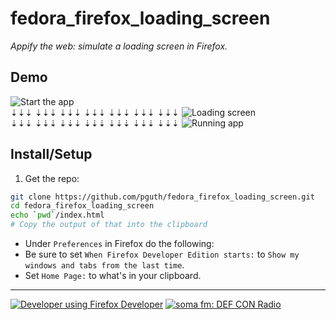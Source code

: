 # fedora_firefox_loading_screen

*Appify the web: simulate a loading screen in Firefox.*

## Demo

![Start the app](http://imageshack.com/a/img537/2544/Pl8SrP.png)  
⇣⇣⇣ ⇣⇣⇣ ⇣⇣⇣ ⇣⇣⇣ ⇣⇣⇣ ⇣⇣⇣ ⇣⇣⇣
![Loading screen](http://imageshack.com/a/img908/8660/QXGrfI.png)  
⇣⇣⇣ ⇣⇣⇣ ⇣⇣⇣ ⇣⇣⇣ ⇣⇣⇣ ⇣⇣⇣ ⇣⇣⇣
![Running app](http://imageshack.com/a/img673/6714/CWZhjB.png)

## Install/Setup

1. Get the repo:  
  ```sh
git clone https://github.com/pguth/fedora_firefox_loading_screen.git
cd fedora_firefox_loading_screen
echo `pwd`/index.html
# Copy the output of that into the clipboard
```
- Under `Preferences` in Firefox do the following:
- Be sure to set `When Firefox Developer Edition starts:` to `Show my windows and tabs from the last time`.
- Set `Home Page:` to what's in your clipboard.

***

[![Developer using Firefox Developer](https://affiliates.mozilla.org/media/uploads/image_banners/a47240839834560ba213f2ed7df82697d6bc7766.png)](https://www.mozilla.org/en-US/firefox/channel/#developer?utm_source=firefox-affiliates&utm_medium=banner&utm_campaign=aff-desktop-download-aurora)
[![soma fm: DEF CON Radio](http://somafm.com/img/defcon120.png)](http://somafm.com/player/#/now-playing/defcon)
